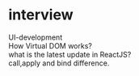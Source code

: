 # interview
UI-development<br/>
How Virtual DOM works?<br/>
what is the latest update in ReactJS?<br/>
call,apply and bind difference.<br/>

